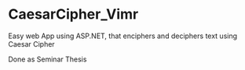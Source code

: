 # CaesarCipher_Vimr
Easy web App using ASP.NET, that enciphers and deciphers text using Caesar Cipher

Done as Seminar Thesis
